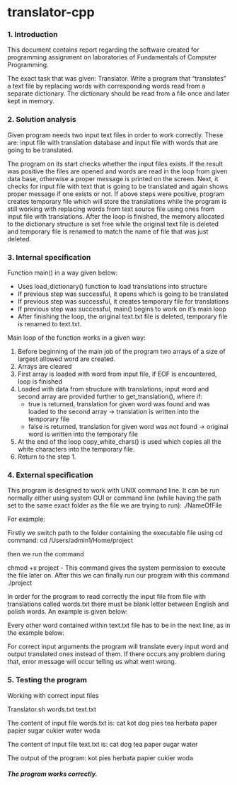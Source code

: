# translator-cpp

### 1. Introduction

This document contains report regarding the software created for programming assignment on laboratories of Fundamentals of Computer Programming. 

The exact task that was given:
Translator. Write a program that “translates” a text file by replacing words with corresponding words read from a separate dictionary. The dictionary should be read from a file once and later kept in memory.

### 2. Solution analysis

Given program needs two input text files in order to work correctly. These are: input file with translation database and input file with words that are going to be translated.

The program on its start checks whether the input files exists. If the result was positive the files are opened and words are read in the loop from given data base, otherwise a proper message is printed on the screen. Next, it checks for input file with text that is going to be translated and again shows proper message if one exists or not. If above steps were positive, program creates temporary file which will store the translations while the program is still working with replacing words from text source file using ones from input file with translations. After the loop is finished, the memory allocated to the dictionary structure is set free while the original text file is deleted and temporary file is renamed to match the name of file that was just deleted.

### 3. Internal specification

Function main() in a way given below:
- Uses load_dictionary() function to load translations into structure
- If previous step was successful, it opens which is going to be translated
- If previous step was successful, it creates temporary file for translations
- If previous step was successful, main() begins to work on it’s main loop
- After finishing the loop, the original text.txt file is deleted, temporary file is renamed to text.txt.

Main loop of the function works in a given way:
1. Before beginning of the main job of the program two arrays of a size of largest allowed word are created.
2. Arrays are cleared
3. First array is loaded with word from input file, if EOF is encountered, loop is finished
4. Loaded with data from structure with translations, input word and second array are provided further to get_translation(), where if:
	- true is returned, translation for given word was found and was loaded to the second array -> translation is written into the temporary file
	- false is returned, translation for given word was not found -> original word is written into the temporary file
5. At the end of the loop copy_white_chars() is used which copies all the white characters into the temporary file.
6. Return to the step 1.

### 4. External specification


This program is designed to work with UNIX command line. It can be run normally either using system GUI or command line (while having the path set to the same exact folder as the file we are trying to run): ./NameOfFile


For example:

Firstly we switch path to the folder containing the executable file using cd command:
cd /Users/admin1/Home/project

then we run the command

chmod +x project	- This command gives the system permission to execute the file later on.
After this we can finally run our program with this command
./project

In order for the program to read correctly the input file from file with translations called words.txt there must be blank letter between English and polish words. An example is given below:
<word1english> <word1polish>
<word2english> <word2polish>

Every other word contained within text.txt file has to be in the next line, as in the example below:
<word1english>
<word2english>

For correct input arguments the program will translate every input word and output translated ones instead of them. If there occurs any problem during that, error message will occur telling us what went wrong. 	

### 5. Testing the program


Working with correct input files

Translator.sh words.txt text.txt

The content of input file words.txt is:
cat kot
dog pies
tea herbata
paper papier
sugar cukier
water woda

The content of input file text.txt is:
cat
dog
tea
paper
sugar
water

The output of the program:
kot
pies
herbata
papier
cukier
woda


##### The program works correctly. 
